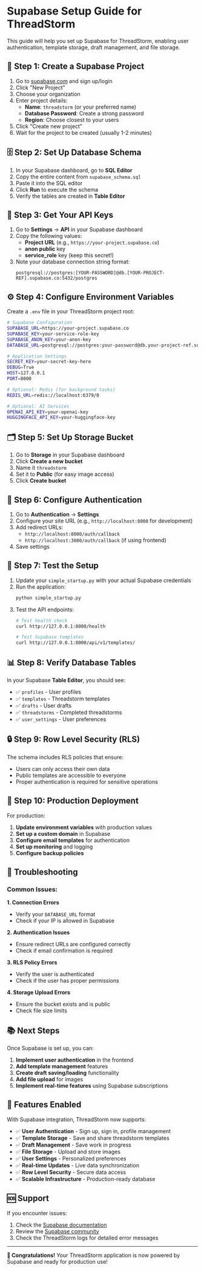 # Supabase Setup Guide for ThreadStorm

This guide will help you set up Supabase for ThreadStorm, enabling user authentication, template storage, draft management, and file storage.

## 🚀 **Step 1: Create a Supabase Project**

1. Go to [supabase.com](https://supabase.com) and sign up/login
2. Click "New Project"
3. Choose your organization
4. Enter project details:
   - **Name**: `threadstorm` (or your preferred name)
   - **Database Password**: Create a strong password
   - **Region**: Choose closest to your users
5. Click "Create new project"
6. Wait for the project to be created (usually 1-2 minutes)

## 🗄️ **Step 2: Set Up Database Schema**

1. In your Supabase dashboard, go to **SQL Editor**
2. Copy the entire content from `supabase_schema.sql`
3. Paste it into the SQL editor
4. Click **Run** to execute the schema
5. Verify the tables are created in **Table Editor**

## 🔑 **Step 3: Get Your API Keys**

1. Go to **Settings** → **API** in your Supabase dashboard
2. Copy the following values:
   - **Project URL** (e.g., `https://your-project.supabase.co`)
   - **anon public** key
   - **service_role** key (keep this secret!)
3. Note your database connection string format:
   ```
   postgresql://postgres:[YOUR-PASSWORD]@db.[YOUR-PROJECT-REF].supabase.co:5432/postgres
   ```

## ⚙️ **Step 4: Configure Environment Variables**

Create a `.env` file in your ThreadStorm project root:

```bash
# Supabase Configuration
SUPABASE_URL=https://your-project.supabase.co
SUPABASE_KEY=your-service-role-key
SUPABASE_ANON_KEY=your-anon-key
DATABASE_URL=postgresql://postgres:your-password@db.your-project-ref.supabase.co:5432/postgres

# Application Settings
SECRET_KEY=your-secret-key-here
DEBUG=True
HOST=127.0.0.1
PORT=8000

# Optional: Redis (for background tasks)
REDIS_URL=redis://localhost:6379/0

# Optional: AI Services
OPENAI_API_KEY=your-openai-key
HUGGINGFACE_API_KEY=your-huggingface-key
```

## 🗂️ **Step 5: Set Up Storage Bucket**

1. Go to **Storage** in your Supabase dashboard
2. Click **Create a new bucket**
3. Name it `threadstorm`
4. Set it to **Public** (for easy image access)
5. Click **Create bucket**

## 🔐 **Step 6: Configure Authentication**

1. Go to **Authentication** → **Settings**
2. Configure your site URL (e.g., `http://localhost:8000` for development)
3. Add redirect URLs:
   - `http://localhost:8000/auth/callback`
   - `http://localhost:3000/auth/callback` (if using frontend)
4. Save settings

## 🧪 **Step 7: Test the Setup**

1. Update your `simple_startup.py` with your actual Supabase credentials
2. Run the application:
   ```bash
   python simple_startup.py
   ```
3. Test the API endpoints:
   ```bash
   # Test health check
   curl http://127.0.0.1:8000/health
   
   # Test Supabase templates
   curl http://127.0.0.1:8000/api/v1/templates/
   ```

## 📊 **Step 8: Verify Database Tables**

In your Supabase **Table Editor**, you should see:

- ✅ `profiles` - User profiles
- ✅ `templates` - Threadstorm templates
- ✅ `drafts` - User drafts
- ✅ `threadstorms` - Completed threadstorms
- ✅ `user_settings` - User preferences

## 🔒 **Step 9: Row Level Security (RLS)**

The schema includes RLS policies that ensure:
- Users can only access their own data
- Public templates are accessible to everyone
- Proper authentication is required for sensitive operations

## 🚀 **Step 10: Production Deployment**

For production:

1. **Update environment variables** with production values
2. **Set up a custom domain** in Supabase
3. **Configure email templates** for authentication
4. **Set up monitoring** and logging
5. **Configure backup policies**

## 🔧 **Troubleshooting**

### Common Issues:

**1. Connection Errors**
- Verify your `DATABASE_URL` format
- Check if your IP is allowed in Supabase

**2. Authentication Issues**
- Ensure redirect URLs are configured correctly
- Check if email confirmation is required

**3. RLS Policy Errors**
- Verify the user is authenticated
- Check if the user has proper permissions

**4. Storage Upload Errors**
- Ensure the bucket exists and is public
- Check file size limits

## 📚 **Next Steps**

Once Supabase is set up, you can:

1. **Implement user authentication** in the frontend
2. **Add template management** features
3. **Create draft saving/loading** functionality
4. **Add file upload** for images
5. **Implement real-time features** using Supabase subscriptions

## 🎯 **Features Enabled**

With Supabase integration, ThreadStorm now supports:

- ✅ **User Authentication** - Sign up, sign in, profile management
- ✅ **Template Storage** - Save and share threadstorm templates
- ✅ **Draft Management** - Save work in progress
- ✅ **File Storage** - Upload and store images
- ✅ **User Settings** - Personalized preferences
- ✅ **Real-time Updates** - Live data synchronization
- ✅ **Row Level Security** - Secure data access
- ✅ **Scalable Infrastructure** - Production-ready database

## 🆘 **Support**

If you encounter issues:

1. Check the [Supabase documentation](https://supabase.com/docs)
2. Review the [Supabase community](https://github.com/supabase/supabase/discussions)
3. Check the ThreadStorm logs for detailed error messages

---

**🎉 Congratulations!** Your ThreadStorm application is now powered by Supabase and ready for production use!
